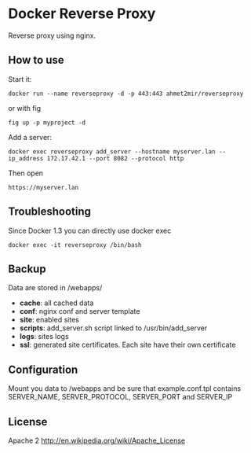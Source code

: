Docker Reverse Proxy
====================

Reverse proxy using nginx.

How to use
----------

Start it:

	docker run --name reverseproxy -d -p 443:443 ahmet2mir/reverseproxy

or with fig

	fig up -p myproject -d

Add a server:

	docker exec reverseproxy add_server --hostname myserver.lan --ip_address 172.17.42.1 --port 8082 --protocol http

Then open

	https://myserver.lan


Troubleshooting
---------------

Since Docker 1.3 you can directly use docker exec

	docker exec -it reverseproxy /bin/bash

Backup
------

Data are stored in /webapps/

* **cache**: all cached data
* **conf**: nginx conf and server template
* **site**: enabled sites
* **scripts**: add_server.sh script linked to /usr/bin/add_server
* **logs**: sites logs
* **ssl**: generated site certificates. Each site have their own certificate

Configuration
-------------

Mount you data to /webapps and be sure that example.conf.tpl contains SERVER_NAME, SERVER_PROTOCOL, SERVER_PORT and SERVER_IP

License
-------

Apache 2 http://en.wikipedia.org/wiki/Apache_License
